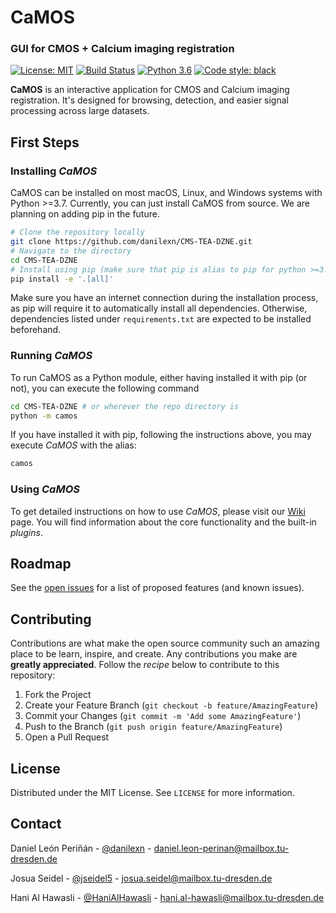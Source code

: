 # CaMOS

### GUI for CMOS + Calcium imaging registration
[![License: MIT](https://img.shields.io/badge/License-MIT-yellow.svg)](https://opensource.org/licenses/MIT)
[![Build Status](https://github.com/danilexn/CMS-TEA-DZNE/actions/workflows/python-app.yml/badge.svg)](https://github.com/danilexn/CMS-TEA-DZNE/actions)
[![Python 3.6](https://img.shields.io/badge/python-3.6-blue.svg)](https://www.python.org/downloads/release/python-360/)
[![Code style: black](https://img.shields.io/badge/code%20style-black-000000.svg)](https://github.com/python/black)

**CaMOS** is an interactive application for CMOS and Calcium imaging registration. It's designed for browsing, detection, and easier signal processing across large datasets.

## First Steps
### Installing _CaMOS_
CaMOS can be installed on most macOS, Linux, and Windows systems with Python >=3.7. Currently, you can just install CaMOS from source. We are planning on adding pip in the future.

```bash
# Clone the repository locally
git clone https://github.com/danilexn/CMS-TEA-DZNE.git
# Navigate to the directory
cd CMS-TEA-DZNE
# Install using pip (make sure that pip is alias to pip for python >=3.7
pip install -e '.[all]'
```

Make sure you have an internet connection during the installation process, as pip will require it to automatically install all dependencies. Otherwise, dependencies listed under `requirements.txt` are expected to be installed beforehand.

### Running _CaMOS_
To run CaMOS as a Python module, either having installed it with pip (or not), you can execute the following command
```bash
cd CMS-TEA-DZNE # or wherever the repo directory is
python -m camos
```

If you have installed it with pip, following the instructions above, you may execute _CaMOS_ with the alias:
```bash
camos
```

### Using _CaMOS_
To get detailed instructions on how to use _CaMOS_, please visit our [Wiki](https://github.com/danilexn/CMS-TEA-DZNE/wiki) page. You will find information about the core functionality and the built-in _plugins_.

## Roadmap
See the [open issues](https://github.com/danilexn/CMS-TEA-DZNE/issues) for a list of proposed features (and known issues).

<!-- CONTRIBUTING -->
## Contributing
Contributions are what make the open source community such an amazing place to be learn, inspire, and create. Any contributions you make are **greatly appreciated**. Follow the *recipe* below to contribute to this repository:



1. Fork the Project
2. Create your Feature Branch (`git checkout -b feature/AmazingFeature`)
3. Commit your Changes (`git commit -m 'Add some AmazingFeature'`)
4. Push to the Branch (`git push origin feature/AmazingFeature`)
5. Open a Pull Request

<!-- LICENSE -->
## License
Distributed under the MIT License. See `LICENSE` for more information.

<!-- CONTACT -->
## Contact
Daniel León Periñán - [@danilexn](https://github.com/danilexn) - daniel.leon-perinan@mailbox.tu-dresden.de

Josua Seidel - [@jseidel5](https://github.com/jseidel5) - josua.seidel@mailbox.tu-dresden.de

Hani Al Hawasli - [@HaniAlHawasli](https://github.com/HaniAlHawasli) - hani.al-hawasli@mailbox.tu-dresden.de
